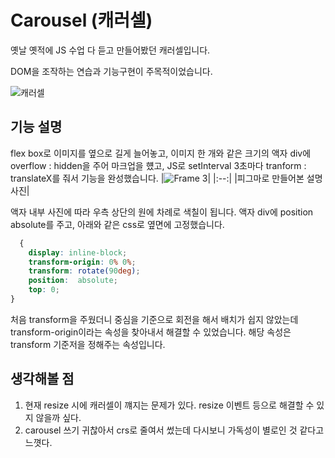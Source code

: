 # Carousel (캐러셀)
옛날 옛적에 JS 수업 다 듣고 만들어봤던 캐러셀입니다. 

DOM을 조작하는 연습과 기능구현이 주목적이었습니다.

![캐러셀](https://github.com/KimPra2989/carousel/assets/106394183/7d5dac29-32bf-4794-955d-1af4d9b5cfaf)

## 기능 설명

flex box로 이미지를 옆으로 길게 늘어놓고, 이미지 한 개와 같은 크기의 액자 div에 overflow : hidden을 주어 마크업을 헀고, 
JS로 setInterval 3초마다 tranform : translateX를 줘서 기능을 완성했습니다. 
|![Frame 3](https://github.com/KimPra2989/carousel/assets/106394183/f7dcc13d-fb1b-4501-b168-be877dbd3fca)|
|:--:|
|피그마로 만들어본 설명 사진|

액자 내부 사진에 따라 우측 상단의 원에 차례로 색칠이 됩니다.
액자 div에 position absolute를 주고, 
아래와 같은 css로 옆면에 고정했습니다.
```css
  {
    display: inline-block;
    transform-origin: 0% 0%;
    transform: rotate(90deg);
    position:  absolute;
    top: 0;
}
```

처음 transform을 주웠더니 중심을 기준으로 회전을 해서 배치가 쉽지 않았는데 transform-origin이라는 속성을 찾아내서 해결할 수 있었습니다.
해당 속성은 transform 기준저을 정해주는 속성입니다.

## 생각해볼 점

1. 현재 resize 시에 캐러셀이 꺠지는 문제가 있다. resize 이벤트 등으로 해결할 수 있지 않을까 싶다.
2. carousel 쓰기 귀찮아서 crs로 줄여서 썼는데 다시보니 가독성이 별로인 것 같다고 느꼇다. 

